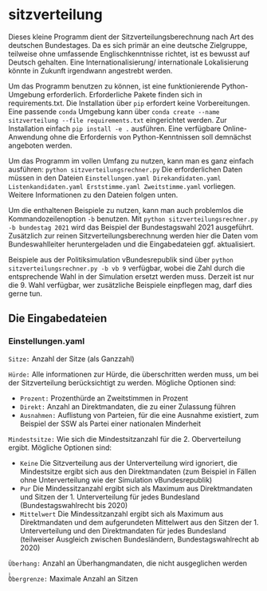 # sitzverteilung
Dieses kleine Programm dient der Sitzverteilungsberechnung nach Art des deutschen Bundestages.
Da es sich primär an eine deutsche Zielgruppe, teilweise ohne umfassende Englischkenntnisse richtet, ist es bewusst auf Deutsch gehalten.
Eine Internationalisierung/ internationale Lokalisierung könnte in Zukunft irgendwann angestrebt werden.

Um das Programm benutzen zu können, ist eine funktionierende Python-Umgebung erforderlich.
Erforderliche Pakete finden sich in requirements.txt.
Die Installation über `pip` erfordert keine Vorbereitungen.
Eine passende `conda` Umgebung kann über `conda create --name sitzverteilung --file requirements.txt` eingerichtet
werden.
Zur Installation einfach `pip install -e .` ausführen.
Eine verfügbare Online-Anwendung ohne die Erfordernis von Python-Kenntnissen soll demnächst angeboten werden.

Um das Programm im vollen Umfang zu nutzen, kann man es ganz einfach ausführen: 
`python sitzverteilungsrechner.py`
Die erforderlichen Daten müssen in den Dateien
``Einstellungen.yaml Direkandidaten.yaml Listenkandidaten.yaml Erststimme.yaml Zweitstimme.yaml`` vorliegen.
Weitere Informationen zu den Dateien folgen unten.

Um die enthaltenen Beispiele zu nutzen, kann man auch problemlos die Kommandozeilenoption `-b` benutzen.
Mit `python sitzverteilungsrechner.py -b bundestag 2021` wird das Beispiel der Bundestagswahl 2021 ausgeführt.
Zusätzlich zur reinen Sitzverteilungsberechnung werden hier die Daten vom Bundeswahlleiter heruntergeladen und die
Eingabedateien ggf. aktualisiert.

Beispiele aus der Politiksimulation vBundesrepublik sind über `python sitzverteilungsrechner.py -b vb 9` verfügbar, wobei die Zahl durch die entsprechende Wahl in der Simulation ersetzt werden muss.
Derzeit ist nur die 9. Wahl verfügbar, wer zusätzliche Beispiele einpflegen mag, darf dies gerne tun. 

## Die Eingabedateien
### Einstellungen.yaml

`Sitze:` Anzahl der Sitze (als Ganzzahl)

`Hürde:` Alle informationen zur Hürde, die überschritten werden muss, um bei der Sitzverteilung berücksichtigt zu
werden. Mögliche Optionen sind:
- `Prozent:` Prozenthürde an Zweitstimmen in Prozent
- `Direkt:` Anzahl an Direktmandaten, die zu einer Zulassung führen
- `Ausnahmen:` Auflistung von Parteien, für die eine Ausnahme existiert, zum Beispiel der SSW als Partei einer nationalen Minderheit 

`Mindestsitze:` Wie sich die Mindestsitzanzahl für die 2. Oberverteilung ergibt. Mögliche Optionen sind:
- `Keine` Die Sitzverteilung aus der Unterverteilung wird ignoriert, die Mindestsitze ergibt sich aus den Direktmandaten (zum Beispiel in Fällen ohne Unterverteilung wie der Simulation vBundesrepublik)
- `Pur` Die Mindessitzanzahl ergibt sich als Maximum aus Direktmandaten und Sitzen der 1. Unterverteilung für jedes Bundesland (Bundestagswahlrecht bis 2020)
- `Mittelwert` Die Mindessitzanzahl ergibt sich als Maximum aus Direktmandaten und dem aufgerundeten Mittelwert aus den Sitzen der 1. Unterverteilung und den Direktmandaten für jedes Bundesland (teilweiser Ausgleich zwischen Bundesländern, Bundestagswahlrecht ab 2020)

`Überhang:` Anzahl an Überhangmandaten, die nicht ausgeglichen werden

̀̀̀`Obergrenze:` Maximale Anzahl an Sitzen